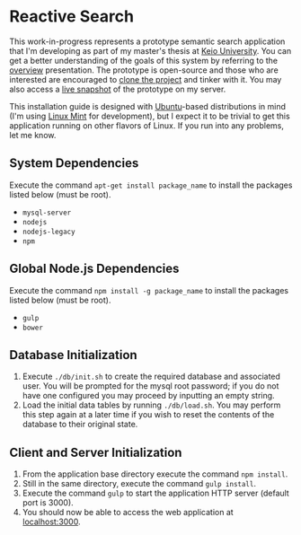 # Reactive Search

This work-in-progress represents a prototype semantic search application that I'm developing as part of my master's
thesis at [Keio University](http://www.sfc.keio.ac.jp/). You can get a better understanding of the goals of this system
by referring to the [overview](overview/) presentation. The prototype is open-source and those who are interested are
encouraged to [clone the project](https://github.com/FooSoft/search) and tinker with it. You may also access a [live
snapshot](http://foosoft.net:3000/) of the prototype on my server.

This installation guide is designed with [Ubuntu](http://www.ubuntu.com/)-based distributions in mind (I'm using [Linux
Mint](http://www.linuxmint.com/) for development), but I expect it to be trivial to get this application running on
other flavors of Linux. If you run into any problems, let me know.

## System Dependencies

Execute the command `apt-get install package_name` to install the packages listed below (must be root).

*   `mysql-server`
*   `nodejs`
*   `nodejs-legacy`
*   `npm`

## Global Node.js Dependencies

Execute the command `npm install -g package_name` to install the packages listed below (must be root).

*   `gulp`
*   `bower`

## Database Initialization

1.  Execute `./db/init.sh` to create the required database and associated user. You will be prompted for the mysql root
    password; if you do not have one configured you may proceed by inputting an empty string.
2.  Load the initial data tables by running `./db/load.sh`. You may perform this step again at a later time if you wish
    to reset the contents of the database to their original state.

## Client and Server Initialization

1.  From the application base directory execute the command `npm install`.
2.  Still in the same directory, execute the command `gulp install`.
3.  Execute the command `gulp` to start the application HTTP server (default port is 3000).
4.  You should now be able to access the web application at [localhost:3000](http://localhost:3000).
